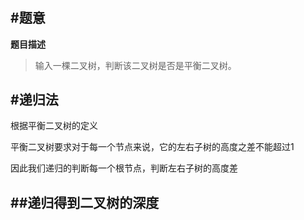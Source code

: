 #

#题意
-------

**题目描述**

>输入一棵二叉树，判断该二叉树是否是平衡二叉树。


#递归法
-------

根据平衡二叉树的定义

平衡二叉树要求对于每一个节点来说，它的左右子树的高度之差不能超过1

因此我们递归的判断每一个根节点，判断左右子树的高度差

##递归得到二叉树的深度
-------

